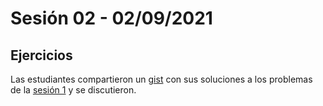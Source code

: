 # Sesión 02 - 02/09/2021

## Ejercicios

Las estudiantes compartieron un [gist](https://gist.github.com/) con sus soluciones a los problemas de la [sesión 1](./session-01.md) y se discutieron.

